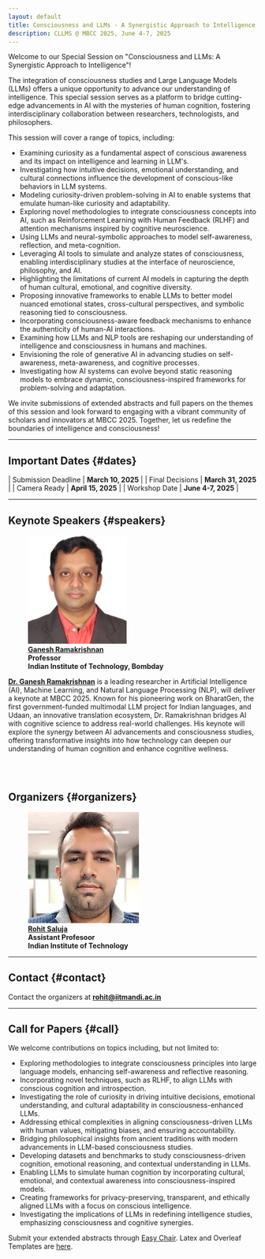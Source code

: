 ```yaml
---
layout: default
title: Consciousness and LLMs - A Synergistic Approach to Intelligence
description: CLLMS @ MBCC 2025, June 4-7, 2025
---
```





Welcome to our Special Session on "Consciousness and LLMs: A Synergistic Approach to Intelligence"!

The integration of consciousness studies and Large Language Models (LLMs) offers a unique opportunity to advance our understanding of intelligence. This special session serves as a platform to bridge cutting-edge advancements in AI with the mysteries of human cognition, fostering interdisciplinary collaboration between researchers, technologists, and philosophers.

This session will cover a range of topics, including:

+ Examining curiosity as a fundamental aspect of conscious awareness and its impact on intelligence and learning in LLM's. 
+ Investigating how intuitive decisions, emotional understanding, and cultural connections influence the development of conscious-like behaviors in LLM systems. 
+ Modeling curiosity-driven problem-solving in AI to enable systems that emulate human-like curiosity and adaptability.
+ Exploring novel methodologies to integrate consciousness concepts into AI, such as Reinforcement Learning with Human Feedback (RLHF) and attention mechanisms inspired by cognitive neuroscience. 
+ Using LLMs and neural-symbolic approaches to model self-awareness, reflection, and meta-cognition. 
+ Leveraging AI tools to simulate and analyze states of consciousness, enabling interdisciplinary studies at the interface of neuroscience, philosophy, and AI.
+ Highlighting the limitations of current AI models in capturing the depth of human cultural, emotional, and cognitive diversity. 
+ Proposing innovative frameworks to enable LLMs to better model nuanced emotional states, cross-cultural perspectives, and symbolic reasoning tied to consciousness. 
+ Incorporating consciousness-aware feedback mechanisms to enhance the authenticity of human-AI interactions.
+ Examining how LLMs and NLP tools are reshaping our understanding of intelligence and consciousness in humans and machines. 
+ Envisioning the role of generative AI in advancing studies on self-awareness, meta-awareness, and cognitive processes. 
+ Investigating how AI systems can evolve beyond static reasoning models to embrace dynamic, consciousness-inspired frameworks for problem-solving and adaptation.

We invite submissions of extended abstracts and full papers on the themes of this session and look forward to engaging with a vibrant community of scholars and innovators at MBCC 2025. Together, let us redefine the boundaries of intelligence and consciousness!

---
## **Important Dates** {#dates}

| Submission Deadline  | **March 10, 2025** |
| Final Decisions  | **March 31, 2025** |
| Camera Ready  | **April 15, 2025** |
| Workshop Date | **June 4-7, 2025** | 

---


## **Keynote Speakers** {#speakers}
<div class="container">
    <figure>
        <a href="https://beerys.github.io/">
        <img class="img-author" src="assets/imgs/ganeshramakrishnan.png" alt="Ganesh Ramakrishnan"/></a>
        <b><br><a href="https://sites.google.com/cs.washington.edu/william-agnew/home">Ganesh Ramakrishnan</a>
        <br>Professor<br>Indian Institute of Technology, Bombday</b>
    </figure>
</div>

<div class="bio-text">
<a href="https://beerys.github.io/"><b>Dr. Ganesh Ramakrishnan</b></a> is a leading researcher in Artificial Intelligence (AI), Machine Learning, and Natural Language Processing (NLP), will deliver a keynote at MBCC 2025. Known for his pioneering work on BharatGen, the first government-funded multimodal LLM project for Indian languages, and Udaan, an innovative translation ecosystem, Dr. Ramakrishnan bridges AI with cognitive science to address real-world challenges.
His keynote will explore the synergy between AI advancements and consciousness studies, offering transformative insights into how technology can deepen our understanding of human cognition and enhance cognitive wellness.


<br><br>


</div>

## **Organizers** {#organizers}
<div class="container">

<figure>
    <a href="https://candiceschumann.com/">
    <img class="img-author" src="assets/imgs/rohit.jpg" alt="Rohit Saluja"/></a>
    <b><br><a href="https://candiceschumann.com/">Rohit Saluja</a>
    <br>Assistant Profesoor<br>Indian Institute of Technology</b>
</figure>


</div>

---
## **Contact** {#contact}
Contact the organizers at **[rohit@iitmandi.ac.in](mailto:rohit@iitmandi.ac.in)**

---
## **Call for Papers** {#call}

We welcome contributions on topics including, but not limited to:

+ Exploring methodologies to integrate consciousness principles into large language models, enhancing self-awareness and reflective reasoning.
+ Incorporating novel techniques, such as RLHF, to align LLMs with conscious cognition and introspection.
+ Investigating the role of curiosity in driving intuitive decisions, emotional understanding, and cultural adaptability in consciousness-enhanced LLMs.
+ Addressing ethical complexities in aligning consciousness-driven LLMs with human values, mitigating biases, and ensuring accountability.
+ Bridging philosophical insights from ancient traditions with modern advancements in LLM-based consciousness studies.
+ Developing datasets and benchmarks to study consciousness-driven cognition, emotional reasoning, and contextual understanding in LLMs.
+ Enabling LLMs to simulate human cognition by incorporating cultural, emotional, and contextual awareness into consciousness-inspired models.
+ Creating frameworks for privacy-preserving, transparent, and ethically aligned LLMs with a focus on conscious intelligence.
+ Investigating the implications of LLMs in redefining intelligence studies, emphasizing consciousness and cognitive synergies.

Submit your extended abstracts through [Easy Chair](https://easychair.org/conferences/?conf=mbcc2025).  Latex and Overleaf Templates are [here](https://iksmha.iitmandi.ac.in/mbcc/2025/#submission).
